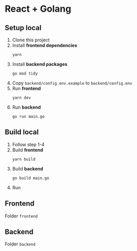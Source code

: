 # React + Golang

## Setup local

1. Clone this project
2. Install **frontend dependencies**
   ```
   yarn
   ```
3. Install **backend packages**
   ```
   go mod tidy
   ```
4. Copy `backend/config.env.example` to `backend/config.env`
5. Run **frontend**
   ```
   yarn dev
   ```
6. Run **backend**
   ```
   go run main.go
   ```

## Build local

1. Follow step 1-4
2. Build **frontend**
   ```
   yarn build
   ```
3. Build **backend**
   ```
   go build main.go
   ```
4. Run

## Frontend

Folder `frontend`

## Backend

Folder `backend`
